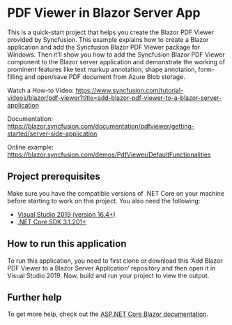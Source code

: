 # PDF Viewer in Blazor Server App

This is a quick-start project that helps you create the Blazor PDF Viewer provided by Syncfusion. This example explains how to create a Blazor application and add the Syncfusion Blazor PDF Viewer package for Windows. Then it’ll show you how to add the Syncfusion Blazor PDF Viewer component to the Blazor server application and demonstrate the working of prominent features like text markup annotation, shape annotation, form-filling and open/save PDF document from Azure Blob storage.

Watch a How-to Video: https://www.syncfusion.com/tutorial-videos/blazor/pdf-viewer?title=add-blazor-pdf-viewer-to-a-blazor-server-application

Documentation: https://blazor.syncfusion.com/documentation/pdfviewer/getting-started/server-side-application

Online example: https://blazor.syncfusion.com/demos/PdfViewer/DefaultFunctionalities

## Project prerequisites
Make sure you have the compatible versions of .NET Core on your machine before starting to work on this project. You also need the following:
* [Visual Studio 2019 (version 16.4+)]( https://visualstudio.microsoft.com/downloads)
* [.NET Core SDK 3.1.201+](https://dotnet.microsoft.com/download/dotnet-core/3.1)

## How to run this application
To run this application, you need to first clone or download this ‘Add Blazor PDF Viewer to a Blazor Server Application’ repository and then open it in Visual Studio 2019. Now, build and run your project to view the output.

## Further help

To get more help, check out the [ASP.NET Core Blazor documentation](https://docs.microsoft.com/en-us/aspnet/core/blazor).

